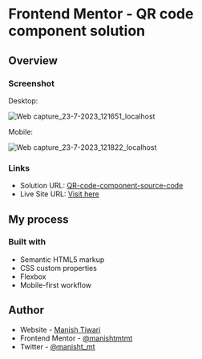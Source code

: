 # Frontend Mentor - QR code component solution

## Overview

### Screenshot

Desktop:

![Web capture_23-7-2023_121651_localhost](https://github.com/manishtmtmt/QR-Code-Component/assets/46663132/09e28905-67ac-48c5-9724-119d55458a78)

Mobile:

![Web capture_23-7-2023_121822_localhost](https://github.com/manishtmtmt/QR-Code-Component/assets/46663132/3e1795be-95ba-4e93-beea-914dec9a8277)

### Links

- Solution URL: [QR-code-component-source-code](https://github.com/manishtmtmt/QR-Code-Component)
- Live Site URL: [Visit here](https://manishtmtmt.github.io/QR-Code-Component/)

## My process

### Built with

- Semantic HTML5 markup
- CSS custom properties
- Flexbox
- Mobile-first workflow

## Author

- Website - [Manish Tiwari](https://manish-tiwari.netlify.app/)
- Frontend Mentor - [@manishtmtmt](https://www.frontendmentor.io/profile/manishtmtmt)
- Twitter - [@manisht_mt](https://www.twitter.com/manisht_mt)
